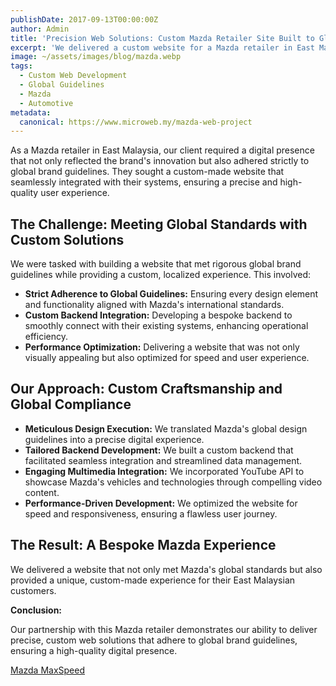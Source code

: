 ```yaml
---
publishDate: 2017-09-13T00:00:00Z
author: Admin
title: 'Precision Web Solutions: Custom Mazda Retailer Site Built to Global Guidelines'
excerpt: 'We delivered a custom website for a Mazda retailer in East Malaysia, adhering to global brand guidelines. Experience precision design and seamless integration.'
image: ~/assets/images/blog/mazda.webp
tags:
  - Custom Web Development
  - Global Guidelines
  - Mazda
  - Automotive
metadata:
  canonical: https://www.microweb.my/mazda-web-project
---
```


As a Mazda retailer in East Malaysia, our client required a digital presence that not only reflected the brand's innovation but also adhered strictly to global brand guidelines. They sought a custom-made website that seamlessly integrated with their systems, ensuring a precise and high-quality user experience.

## The Challenge: Meeting Global Standards with Custom Solutions

We were tasked with building a website that met rigorous global brand guidelines while providing a custom, localized experience. This involved:

* **Strict Adherence to Global Guidelines:** Ensuring every design element and functionality aligned with Mazda's international standards.
* **Custom Backend Integration:** Developing a bespoke backend to smoothly connect with their existing systems, enhancing operational efficiency.
* **Performance Optimization:** Delivering a website that was not only visually appealing but also optimized for speed and user experience.

## Our Approach: Custom Craftsmanship and Global Compliance

* **Meticulous Design Execution:** We translated Mazda's global design guidelines into a precise digital experience.
* **Tailored Backend Development:** We built a custom backend that facilitated seamless integration and streamlined data management.
* **Engaging Multimedia Integration:** We incorporated YouTube API to showcase Mazda's vehicles and technologies through compelling video content.
* **Performance-Driven Development:** We optimized the website for speed and responsiveness, ensuring a flawless user journey.

## The Result: A Bespoke Mazda Experience

We delivered a website that not only met Mazda's global standards but also provided a unique, custom-made experience for their East Malaysian customers.

**Conclusion:**

Our partnership with this Mazda retailer demonstrates our ability to deliver precise, custom web solutions that adhere to global brand guidelines, ensuring a high-quality digital presence.

<a href="https://www.maxspeed.com.my/" target="_blank">Mazda MaxSpeed</a>